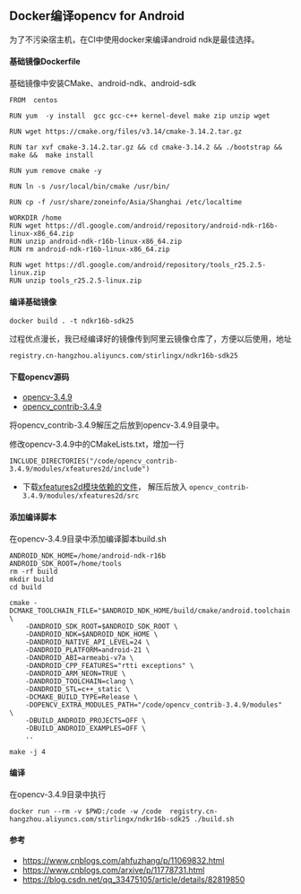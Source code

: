 
## Docker编译opencv for Android

为了不污染宿主机，在CI中使用docker来编译android ndk是最佳选择。

####  基础镜像Dockerfile
 
  基础镜像中安装CMake、android-ndk、android-sdk
  
 ```
 FROM  centos
 
 RUN yum  -y install  gcc gcc-c++ kernel-devel make zip unzip wget
 
 RUN wget https://cmake.org/files/v3.14/cmake-3.14.2.tar.gz
 
 RUN tar xvf cmake-3.14.2.tar.gz && cd cmake-3.14.2 && ./bootstrap && make &&  make install
 
 RUN yum remove cmake -y
 
 RUN ln -s /usr/local/bin/cmake /usr/bin/
 
 RUN cp -f /usr/share/zoneinfo/Asia/Shanghai /etc/localtime
 
 WORKDIR /home
 RUN wget https://dl.google.com/android/repository/android-ndk-r16b-linux-x86_64.zip
 RUN unzip android-ndk-r16b-linux-x86_64.zip
 RUN rm android-ndk-r16b-linux-x86_64.zip
 
 RUN wget https://dl.google.com/android/repository/tools_r25.2.5-linux.zip
 RUN unzip tools_r25.2.5-linux.zip

 ```
 
#### 编译基础镜像

```
docker build . -t ndkr16b-sdk25
```
过程优点漫长，我已经编译好的镜像传到阿里云镜像仓库了，方便以后使用，地址

```
registry.cn-hangzhou.aliyuncs.com/stirlingx/ndkr16b-sdk25
```
 
#### 下载opencv源码

- [opencv-3.4.9](https://github.com/opencv/opencv/archive/3.4.9.zip)  
- [opencv_contrib-3.4.9](https://github.com/opencv/opencv_contrib/archive/3.4.9.zip)

将opencv_contrib-3.4.9解压之后放到opencv-3.4.9目录中。

修改opencv-3.4.9中的CMakeLists.txt，增加一行
```
INCLUDE_DIRECTORIES("/code/opencv_contrib-3.4.9/modules/xfeatures2d/include")
```

- 下载[xfeatures2d模块依赖的文件](https://files-cdn.cnblogs.com/files/arxive/boostdesc_bgm.i,vgg_generated_48.i%E7%AD%89.rar)，
解压后放入  `opencv_contrib-3.4.9/modules/xfeatures2d/src`

#### 添加编译脚本
 
在opencv-3.4.9目录中添加编译脚本build.sh

```
ANDROID_NDK_HOME=/home/android-ndk-r16b
ANDROID_SDK_ROOT=/home/tools
rm -rf build
mkdir build
cd build

cmake -DCMAKE_TOOLCHAIN_FILE="$ANDROID_NDK_HOME/build/cmake/android.toolchain.cmake" \
    -DANDROID_SDK_ROOT=$ANDROID_SDK_ROOT \
    -DANDROID_NDK=$ANDROID_NDK_HOME \
    -DANDROID_NATIVE_API_LEVEL=24 \
    -DANDROID_PLATFORM=android-21 \
    -DANDROID_ABI=armeabi-v7a \
    -DANDROID_CPP_FEATURES="rtti exceptions" \
    -DANDROID_ARM_NEON=TRUE \
    -DANDROID_TOOLCHAIN=clang \
    -DANDROID_STL=c++_static \
    -DCMAKE_BUILD_TYPE=Release \
    -DOPENCV_EXTRA_MODULES_PATH="/code/opencv_contrib-3.4.9/modules"  \
    -DBUILD_ANDROID_PROJECTS=OFF \
    -DBUILD_ANDROID_EXAMPLES=OFF \
    ..
    
make -j 4
```

####  编译

在opencv-3.4.9目录中执行
```
docker run --rm -v $PWD:/code -w /code  registry.cn-hangzhou.aliyuncs.com/stirlingx/ndkr16b-sdk25 ./build.sh 
```


####  参考

- https://www.cnblogs.com/ahfuzhang/p/11069832.html
- https://www.cnblogs.com/arxive/p/11778731.html
- https://blog.csdn.net/qq_33475105/article/details/82819850


